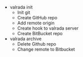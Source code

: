 * valrada init
	* Init git
	* Create GitHub repo
	* Add remote origin
	* Create hook to valrada server
	* Create BitBucket repo
* valrada archive 
	* Delete Github repo
	* Change remote to Bitbucket